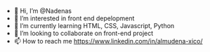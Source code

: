 - 👋 Hi, I’m @Nadenas
- 👀 I’m interested in front end depelopment
- 🌱 I’m currently learning HTML, CSS, Javascript, Python
- 💞️ I’m looking to collaborate on front-end project
- 📫 How to reach me https://www.linkedin.com/in/almudena-xico/

<!---
Nadenas/Nadenas is a ✨ special ✨ repository because its `README.md` (this file) appears on your GitHub profile.
You can click the Preview link to take a look at your changes.
--->
